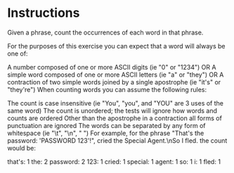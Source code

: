 # Instructions
Given a phrase, count the occurrences of each word in that phrase.

For the purposes of this exercise you can expect that a word will always be one of:

A number composed of one or more ASCII digits (ie "0" or "1234") OR
A simple word composed of one or more ASCII letters (ie "a" or "they") OR
A contraction of two simple words joined by a single apostrophe (ie "it's" or "they're")
When counting words you can assume the following rules:

The count is case insensitive (ie "You", "you", and "YOU" are 3 uses of the same word)
The count is unordered; the tests will ignore how words and counts are ordered
Other than the apostrophe in a contraction all forms of punctuation are ignored
The words can be separated by any form of whitespace (ie "\t", "\n", " ")
For example, for the phrase "That's the password: 'PASSWORD 123'!", cried the Special Agent.\nSo I fled. the count would be:

that's: 1
the: 2
password: 2
123: 1
cried: 1
special: 1
agent: 1
so: 1
i: 1
fled: 1

